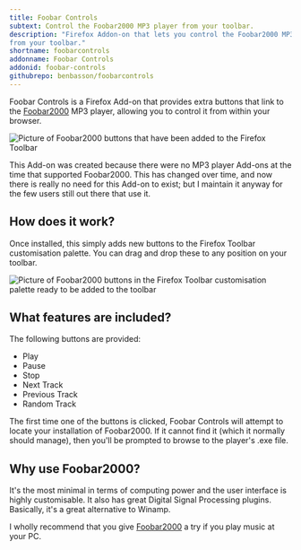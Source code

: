 ```yaml
---
title: Foobar Controls
subtext: Control the Foobar2000 MP3 player from your toolbar.
description: "Firefox Addon-on that lets you control the Foobar2000 MP3 player
from your toolbar."  
shortname: foobarcontrols
addonname: Foobar Controls
addonid: foobar-controls
githubrepo: benbasson/foobarcontrols
---
```


Foobar Controls is a Firefox Add-on that provides extra buttons that link to
the [Foobar2000][1] MP3 player, allowing you to control it from within your 
browser.

![Picture of Foobar2000 buttons that have been added to the Firefox 
Toolbar](/images/addons/foobarcontrols.png) 

This Add-on was created because there were no MP3 player Add-ons at the time
that supported Foobar2000. This has changed over time, and now there is really
no need for this Add-on to exist; but I maintain it anyway for the few users
still out there that use it.

How does it work?
-----------------

Once installed, this simply adds new buttons to the Firefox Toolbar
customisation palette. You can drag and drop these to any position on your
toolbar.

![Picture of Foobar2000 buttons in the Firefox Toolbar customisation palette
ready to be added to the toolbar](/images/addons/foobarcontrols-customisation.png)

What features are included?
---------------------------

The following buttons are provided:

* Play
* Pause
* Stop
* Next Track
* Previous Track
* Random Track

The first time one of the buttons is clicked, Foobar Controls will attempt to
locate your installation of Foobar2000. If it cannot find it (which it normally
should manage), then you'll be prompted to browse to the player's .exe file.

Why use Foobar2000?
---------------

It's the most minimal in terms of computing power and the user interface is 
highly customisable. It also has great Digital Signal Processing plugins. 
Basically, it's a great alternative to Winamp.

I wholly recommend that you give [Foobar2000][1] a try if you play music at 
your PC.

[1]: http://www.foobar2000.org/
